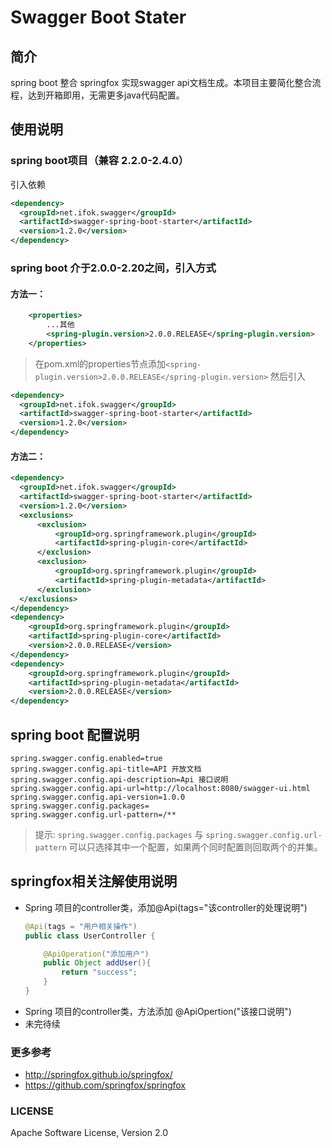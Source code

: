 # Swagger Boot Stater 
## 简介
spring boot 整合 springfox 实现swagger api文档生成。本项目主要简化整合流程，达到开箱即用，无需更多java代码配置。
## 使用说明
### spring boot项目（兼容 2.2.0-2.4.0）
引入依赖
```xml
<dependency>
  <groupId>net.ifok.swagger</groupId>
  <artifactId>swagger-spring-boot-starter</artifactId>
  <version>1.2.0</version>
</dependency>
```
### spring boot 介于2.0.0-2.20之间，引入方式
#### 方法一：
````xml
    <properties>
        ...其他
        <spring-plugin.version>2.0.0.RELEASE</spring-plugin.version>
    </properties>
````
> 在pom.xml的properties节点添加`<spring-plugin.version>2.0.0.RELEASE</spring-plugin.version>` 
然后引入
```xml
<dependency>
  <groupId>net.ifok.swagger</groupId>
  <artifactId>swagger-spring-boot-starter</artifactId>
  <version>1.2.0</version>
</dependency>
```

#### 方法二：
````xml
<dependency>
  <groupId>net.ifok.swagger</groupId>
  <artifactId>swagger-spring-boot-starter</artifactId>
  <version>1.2.0</version>
  <exclusions>
      <exclusion>
          <groupId>org.springframework.plugin</groupId>
          <artifactId>spring-plugin-core</artifactId>
      </exclusion>
      <exclusion>
          <groupId>org.springframework.plugin</groupId>
          <artifactId>spring-plugin-metadata</artifactId>
      </exclusion>
  </exclusions>
</dependency>
<dependency>
    <groupId>org.springframework.plugin</groupId>
    <artifactId>spring-plugin-core</artifactId>
    <version>2.0.0.RELEASE</version>
</dependency>
<dependency>
    <groupId>org.springframework.plugin</groupId>
    <artifactId>spring-plugin-metadata</artifactId>
    <version>2.0.0.RELEASE</version>
</dependency>
````

## spring boot 配置说明
````properties
spring.swagger.config.enabled=true
spring.swagger.config.api-title=API 开放文档
spring.swagger.config.api-description=Api 接口说明
spring.swagger.config.api-url=http://localhost:8080/swagger-ui.html
spring.swagger.config.api-version=1.0.0
spring.swagger.config.packages=
spring.swagger.config.url-pattern=/**
````
> 提示: `spring.swagger.config.packages` 与 `spring.swagger.config.url-pattern` 可以只选择其中一个配置，如果两个同时配置则回取两个的并集。 

## springfox相关注解使用说明
- Spring 项目的controller类，添加@Api(tags="该controller的处理说明")
    ```java
    @Api(tags = "用户相关操作")
    public class UserController {
    
        @ApiOperation("添加用户")
        public Object addUser(){
            return "success";
        }
    }
    ```
- Spring 项目的controller类，方法添加 @ApiOpertion("该接口说明")
- 未完待续

### 更多参考

- http://springfox.github.io/springfox/
- https://github.com/springfox/springfox

### LICENSE
Apache Software License, Version 2.0